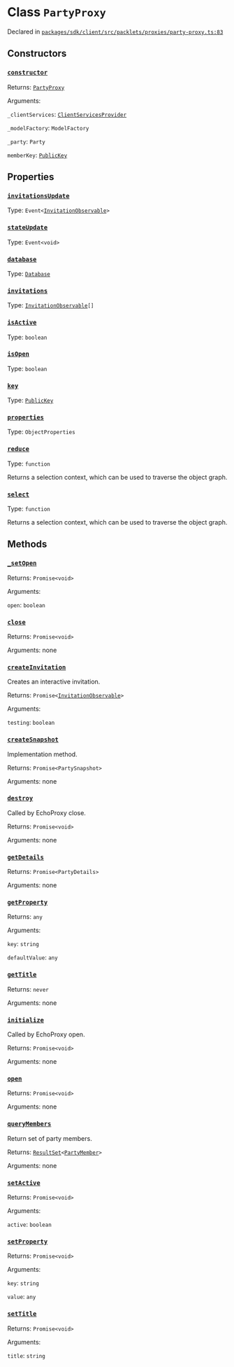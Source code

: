 # Class `PartyProxy`
Declared in [`packages/sdk/client/src/packlets/proxies/party-proxy.ts:83`](https://github.com/dxos/protocols/blob/main/packages/sdk/client/src/packlets/proxies/party-proxy.ts#L83)




## Constructors
### [`constructor`](https://github.com/dxos/protocols/blob/main/packages/sdk/client/src/packlets/proxies/party-proxy.ts#L97)


Returns: [`PartyProxy`](/api/@dxos/client/classes/PartyProxy)

Arguments: 

`_clientServices`: [`ClientServicesProvider`](/api/@dxos/client/interfaces/ClientServicesProvider)

`_modelFactory`: `ModelFactory`

`_party`: `Party`

`memberKey`: [`PublicKey`](/api/@dxos/client/classes/PublicKey)

## Properties
### [`invitationsUpdate`](https://github.com/dxos/protocols/blob/main/packages/sdk/client/src/packlets/proxies/party-proxy.ts#L88)
Type: `Event<`[`InvitationObservable`](/api/@dxos/client/interfaces/InvitationObservable)`>`
### [`stateUpdate`](https://github.com/dxos/protocols/blob/main/packages/sdk/client/src/packlets/proxies/party-proxy.ts#L89)
Type: `Event<void>`
### [`database`](https://github.com/dxos/protocols/blob/main/packages/sdk/client/src/packlets/proxies/party-proxy.ts#L140)
Type: [`Database`](/api/@dxos/client/classes/Database)
### [`invitations`](https://github.com/dxos/protocols/blob/main/packages/sdk/client/src/packlets/proxies/party-proxy.ts#L222)
Type: [`InvitationObservable`](/api/@dxos/client/interfaces/InvitationObservable)`[]`
### [`isActive`](https://github.com/dxos/protocols/blob/main/packages/sdk/client/src/packlets/proxies/party-proxy.ts#L135)
Type: `boolean`
### [`isOpen`](https://github.com/dxos/protocols/blob/main/packages/sdk/client/src/packlets/proxies/party-proxy.ts#L130)
Type: `boolean`
### [`key`](https://github.com/dxos/protocols/blob/main/packages/sdk/client/src/packlets/proxies/party-proxy.ts#L126)
Type: [`PublicKey`](/api/@dxos/client/classes/PublicKey)
### [`properties`](https://github.com/dxos/protocols/blob/main/packages/sdk/client/src/packlets/proxies/party-proxy.ts#L218)
Type: `ObjectProperties`
### [`reduce`](https://github.com/dxos/protocols/blob/main/packages/sdk/client/src/packlets/proxies/party-proxy.ts#L160)
Type: `function`

Returns a selection context, which can be used to traverse the object graph.
### [`select`](https://github.com/dxos/protocols/blob/main/packages/sdk/client/src/packlets/proxies/party-proxy.ts#L152)
Type: `function`

Returns a selection context, which can be used to traverse the object graph.

## Methods
### [`_setOpen`](https://github.com/dxos/protocols/blob/main/packages/sdk/client/src/packlets/proxies/party-proxy.ts#L201)


Returns: `Promise<void>`

Arguments: 

`open`: `boolean`
### [`close`](https://github.com/dxos/protocols/blob/main/packages/sdk/client/src/packlets/proxies/party-proxy.ts#L191)


Returns: `Promise<void>`

Arguments: none
### [`createInvitation`](https://github.com/dxos/protocols/blob/main/packages/sdk/client/src/packlets/proxies/party-proxy.ts#L266)


Creates an interactive invitation.

Returns: `Promise<`[`InvitationObservable`](/api/@dxos/client/interfaces/InvitationObservable)`>`

Arguments: 

`testing`: `boolean`
### [`createSnapshot`](https://github.com/dxos/protocols/blob/main/packages/sdk/client/src/packlets/proxies/party-proxy.ts#L293)


Implementation method.

Returns: `Promise<PartySnapshot>`

Arguments: none
### [`destroy`](https://github.com/dxos/protocols/blob/main/packages/sdk/client/src/packlets/proxies/party-proxy.ts#L181)


Called by EchoProxy close.

Returns: `Promise<void>`

Arguments: none
### [`getDetails`](https://github.com/dxos/protocols/blob/main/packages/sdk/client/src/packlets/proxies/party-proxy.ts#L195)


Returns: `Promise<PartyDetails>`

Arguments: none
### [`getProperty`](https://github.com/dxos/protocols/blob/main/packages/sdk/client/src/packlets/proxies/party-proxy.ts#L251)


Returns: `any`

Arguments: 

`key`: `string`

`defaultValue`: `any`
### [`getTitle`](https://github.com/dxos/protocols/blob/main/packages/sdk/client/src/packlets/proxies/party-proxy.ts#L236)


Returns: `never`

Arguments: none
### [`initialize`](https://github.com/dxos/protocols/blob/main/packages/sdk/client/src/packlets/proxies/party-proxy.ts#L167)


Called by EchoProxy open.

Returns: `Promise<void>`

Arguments: none
### [`open`](https://github.com/dxos/protocols/blob/main/packages/sdk/client/src/packlets/proxies/party-proxy.ts#L187)


Returns: `Promise<void>`

Arguments: none
### [`queryMembers`](https://github.com/dxos/protocols/blob/main/packages/sdk/client/src/packlets/proxies/party-proxy.ts#L259)


Return set of party members.

Returns: [`ResultSet`](/api/@dxos/client/classes/ResultSet)`<`[`PartyMember`](/api/@dxos/client/interfaces/PartyMember)`>`

Arguments: none
### [`setActive`](https://github.com/dxos/protocols/blob/main/packages/sdk/client/src/packlets/proxies/party-proxy.ts#L208)


Returns: `Promise<void>`

Arguments: 

`active`: `boolean`
### [`setProperty`](https://github.com/dxos/protocols/blob/main/packages/sdk/client/src/packlets/proxies/party-proxy.ts#L244)


Returns: `Promise<void>`

Arguments: 

`key`: `string`

`value`: `any`
### [`setTitle`](https://github.com/dxos/protocols/blob/main/packages/sdk/client/src/packlets/proxies/party-proxy.ts#L229)


Returns: `Promise<void>`

Arguments: 

`title`: `string`